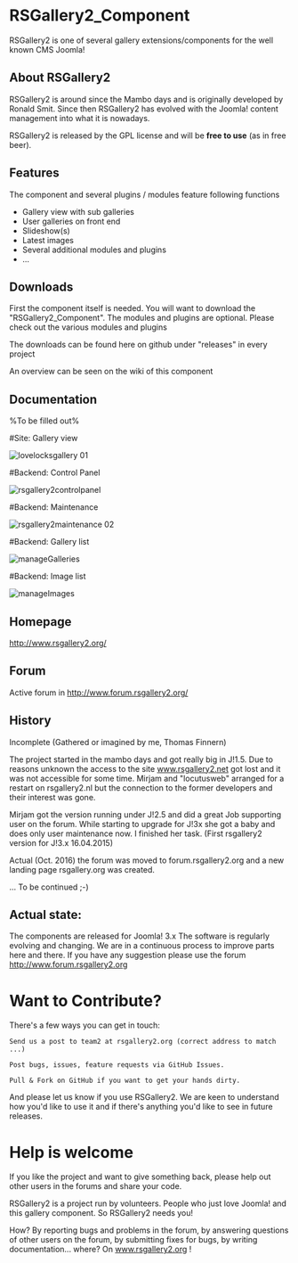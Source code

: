 # RSGallery2_Component
RSGallery2 is one of several gallery extensions/components for the well known CMS Joomla!

## About RSGallery2
RSGallery2 is around since the Mambo days and is originally developed by Ronald Smit. Since then RSGallery2 has evolved with the Joomla! content management into what it is nowadays.

RSGallery2 is released by the GPL license and will be **free to use** (as in free beer).

## Features
The component and several plugins / modules feature following functions
* Gallery view with sub galleries
* User galleries on front end
* Slideshow(s)
* Latest images
* Several additional modules and plugins
* ...

## Downloads
First the component itself is needed. You will want to download the "RSGallery2_Component". The modules and plugins are optional. Please check out the various modules and plugins

The downloads can be found here on github under "releases" in every project

An overview can be seen on the wiki of this component


## Documentation

%To be filled out%



#Site: Gallery view

![lovelocksgallery 01](https://cloud.githubusercontent.com/assets/7040580/10307011/60de773e-6c2b-11e5-8008-1061454e6720.png)

#Backend: Control Panel

![rsgallery2controlpanel](https://cloud.githubusercontent.com/assets/7040580/15866364/8ce88422-2cde-11e6-8119-86ed585bfcfc.png)

#Backend: Maintenance

![rsgallery2maintenance 02](https://cloud.githubusercontent.com/assets/7040580/15866405/bcb2bb96-2cde-11e6-828f-3952e4fe6cb7.png)

#Backend: Gallery list

![manageGalleries](https://cloud.githubusercontent.com/assets/7040580/21498906/47f6dd8a-cc31-11e6-9a2a-173f87546d12.png)

#Backend: Image list

![manageImages](https://cloud.githubusercontent.com/assets/7040580/21499132/56c17b8e-cc33-11e6-8f7b-235b8da22bf6.png)

## Homepage

http://www.rsgallery2.org/

## Forum

Active forum in http://www.forum.rsgallery2.org/


## History
Incomplete (Gathered or imagined by me, Thomas Finnern)

The project started in the mambo days and got really big in J!1.5. Due to reasons unknown the access to the site www.rsgallery2.net got lost and it was not accessible for some time. Mirjam and "locutusweb" arranged for a restart on rsgallery2.nl but the connection to the former developers and their interest was gone.

Mirjam got the version running under J!2.5 and did a great Job supporting user on the forum. While starting to upgrade for J!3x she got a baby and does only user maintenance now. I finished her task. (First rsgallery2 version for J!3.x 16.04.2015)

Actual (Oct. 2016) the forum was moved to forum.rsgallery2.org and a new landing page rsgallery.org was created.

...   To be continued ;-)

## Actual state:
The components are released for Joomla! 3.x
The software is regularly evolving and changing.
We are in a continuous process to improve parts here and there.
If you have any suggestion please use the forum http://www.forum.rsgallery2.org


# Want to Contribute?

There's a few ways you can get in touch:

	Send us a post to team2 at rsgallery2.org (correct address to match ...)

    Post bugs, issues, feature requests via GitHub Issues.

    Pull & Fork on GitHub if you want to get your hands dirty.

And please let us know if you use RSGallery2. We are keen to understand how you'd like to use it and if there's anything you'd like to see in future releases.

# Help is welcome

If you like the project and want to give something back, please help out other users in the forums and share your code.

RSGallery2 is a project run by volunteers. People who just love Joomla! and this gallery component. So RSGallery2 needs you!

How? By reporting bugs and problems in the forum, by answering questions of other users on the forum, by submitting fixes for bugs, by writing documentation... where? On www.rsgallery2.org !